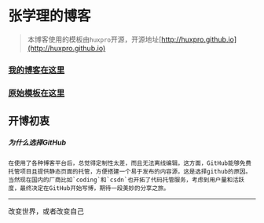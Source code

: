 # 张学理的博客
>本博客使用的模板由`huxpro`开源，开源地址[http://huxpro.github.io](http://huxpro.github.io)


### [我的博客在这里](http://fangjidezhu.github.io)

### [原始模板在这里](http://huangxuan.me/huxblog-boilerplate/)


## 开博初衷

##### 为什么选择GitHub
	在使用了各种博客平台后，总觉得定制性太差，而且无法离线编辑，这方面，GitHub能够免费托管项目且提供静态页面的托管，方便搭建一个易于发布的内容源，这是选择github的原因。当然现在国内的厂商比如`coding`和`csdn`也开拓了代码托管服务，考虑到用户量和活跃度，最终决定在GitHub开始写博，期待一段美妙的分享之旅。


---
改变世界，或者改变自己
